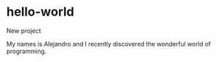 # hello-world
New project 

My names is Alejandro and I recently discovered the wonderful world of programming.
